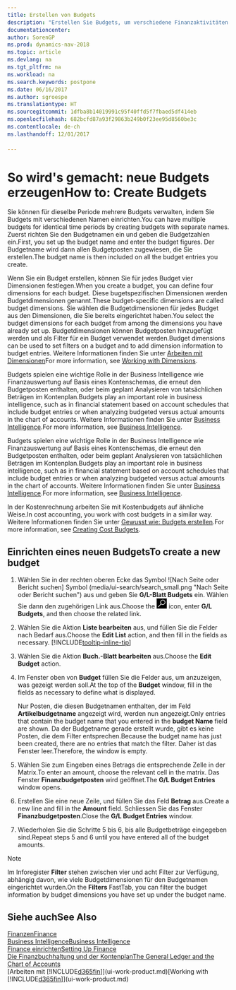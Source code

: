 ```yaml
---
title: Erstellen von Budgets
description: "Erstellen Sie Budgets, um verschiedene Finanzaktivitäten zu prognostizieren und Dimensionen zu den einzelnen Intelligence-Zwecken zuzuordnen."
documentationcenter: 
author: SorenGP
ms.prod: dynamics-nav-2018
ms.topic: article
ms.devlang: na
ms.tgt_pltfrm: na
ms.workload: na
ms.search.keywords: postpone
ms.date: 06/16/2017
ms.author: sgroespe
ms.translationtype: HT
ms.sourcegitcommit: 1dfba8b14019991c95f40ffd5f7fbaed5df414eb
ms.openlocfilehash: 682bcfd87a93f29863b249b0f23ee95d8560be3c
ms.contentlocale: de-ch
ms.lasthandoff: 12/01/2017

---
```

# <a name="how-to-create--budgets"></a><span data-ttu-id="12088-103">So wird's gemacht: neue Budgets erzeugen</span><span class="sxs-lookup"><span data-stu-id="12088-103">How to: Create  Budgets</span></span>
<span data-ttu-id="12088-104">Sie können für dieselbe Periode mehrere Budgets verwalten, indem Sie Budgets mit verschiedenen Namen einrichten.</span><span class="sxs-lookup"><span data-stu-id="12088-104">You can have multiple budgets for identical time periods by creating budgets with separate names.</span></span> <span data-ttu-id="12088-105">Zuerst richten Sie den Budgetnamen ein und geben die Budgetzahlen ein.</span><span class="sxs-lookup"><span data-stu-id="12088-105">First, you set up the budget name and enter the budget figures.</span></span> <span data-ttu-id="12088-106">Der Budgetname wird dann allen Budgetposten zugewiesen, die Sie erstellen.</span><span class="sxs-lookup"><span data-stu-id="12088-106">The budget name is then included on all the budget entries you create.</span></span>  

 <span data-ttu-id="12088-107">Wenn Sie ein Budget erstellen, können Sie für jedes Budget vier Dimensionen festlegen.</span><span class="sxs-lookup"><span data-stu-id="12088-107">When you create a budget, you can define four dimensions for each budget.</span></span> <span data-ttu-id="12088-108">Diese bugetspezifischen Dimensionen werden Budgetdimensionen genannt.</span><span class="sxs-lookup"><span data-stu-id="12088-108">These budget-specific dimensions are called budget dimensions.</span></span> <span data-ttu-id="12088-109">Sie wählen die Budgetdimensionen für jedes Budget aus den Dimensionen, die Sie bereits eingerichtet haben.</span><span class="sxs-lookup"><span data-stu-id="12088-109">You select the budget dimensions for each budget from among the dimensions you have already set up.</span></span> <span data-ttu-id="12088-110">Budgetdimensionen können Budgetposten hinzugefügt werden und als Filter für ein Budget verwendet werden.</span><span class="sxs-lookup"><span data-stu-id="12088-110">Budget dimensions can be used to set filters on a budget and to add dimension information to budget entries.</span></span> <span data-ttu-id="12088-111">Weitere Informationen finden Sie unter [Arbeiten mit Dimensionen](finance-dimensions.md)</span><span class="sxs-lookup"><span data-stu-id="12088-111">For more information, see [Working with Dimensions](finance-dimensions.md).</span></span>

 <span data-ttu-id="12088-112">Budgets spielen eine wichtige Rolle in der Business Intelligence wie Finanzauswertung auf Basis eines Kontenschemas, die erneut den Budgetposten enthalten, oder beim geplant Analysieren von tatsächlichen Beträgen im Kontenplan.</span><span class="sxs-lookup"><span data-stu-id="12088-112">Budgets play an important role in business intelligence, such as in financial statement based on account schedules that include budget entries or when analyzing budgeted versus actual amounts in the chart of accounts.</span></span> <span data-ttu-id="12088-113">Weitere Informationen finden Sie unter [Business Intelligence](bi.md).</span><span class="sxs-lookup"><span data-stu-id="12088-113">For more information, see [Business Intelligence](bi.md).</span></span>

 <span data-ttu-id="12088-114">Budgets spielen eine wichtige Rolle in der Business Intelligence wie Finanzauswertung auf Basis eines Kontenschemas, die erneut den Budgetposten enthalten, oder beim geplant Analysieren von tatsächlichen Beträgen im Kontenplan.</span><span class="sxs-lookup"><span data-stu-id="12088-114">Budgets play an important role in business intelligence, such as in financial statement based on account schedules that include budget entries or when analyzing budgeted versus actual amounts in the chart of accounts.</span></span> <span data-ttu-id="12088-115">Weitere Informationen finden Sie unter [Business Intelligence](bi.md).</span><span class="sxs-lookup"><span data-stu-id="12088-115">For more information, see [Business Intelligence](bi.md).</span></span>

<span data-ttu-id="12088-116">In der Kostenrechnung arbeiten Sie mit Kostenbudgets auf ähnliche Weise.</span><span class="sxs-lookup"><span data-stu-id="12088-116">In cost accounting, you work with cost budgets in a similar way.</span></span> <span data-ttu-id="12088-117">Weitere Informationen finden Sie unter [Gewusst wie: Budgets erstellen](finance-create-cost-budgets.md).</span><span class="sxs-lookup"><span data-stu-id="12088-117">For more information, see [Creating Cost Budgets](finance-create-cost-budgets.md).</span></span>    

## <a name="to-create-a-new-budget"></a><span data-ttu-id="12088-118">Einrichten eines neuen Budgets</span><span class="sxs-lookup"><span data-stu-id="12088-118">To create a new budget</span></span>  

1. <span data-ttu-id="12088-119">Wählen Sie in der rechten oberen Ecke das Symbol ![Nach Seite oder Bericht suchen] Symbol (media/ui-search/search_small.png "Nach Seite oder Bericht suchen") aus und geben Sie **G/L-Blatt Budgets** ein. Wählen Sie dann den zugehörigen Link aus.</span><span class="sxs-lookup"><span data-stu-id="12088-119">Choose the ![Search for Page or Report](media/ui-search/search_small.png "Search for Page or Report icon") icon, enter **G/L Budgets**, and then choose the related link.</span></span>  
2. <span data-ttu-id="12088-120">Wählen Sie die Aktion **Liste bearbeiten** aus, und füllen Sie die Felder nach Bedarf aus.</span><span class="sxs-lookup"><span data-stu-id="12088-120">Choose the **Edit List** action, and then fill in the fields as necessary.</span></span> [!INCLUDE[tooltip-inline-tip](includes/tooltip-inline-tip_md.md)]  
3. <span data-ttu-id="12088-121">Wählen Sie die Aktion **Buch.-Blatt bearbeiten** aus.</span><span class="sxs-lookup"><span data-stu-id="12088-121">Choose the **Edit Budget** action.</span></span>
4. <span data-ttu-id="12088-122">Im Fenster oben von **Budget** füllen Sie die Felder aus, um anzuzeigen, was gezeigt werden soll.</span><span class="sxs-lookup"><span data-stu-id="12088-122">At the top of the **Budget** window, fill in the fields as necessary to define what is displayed.</span></span>  

    <span data-ttu-id="12088-123">Nur Posten, die diesen Budgetnamen enthalten, der im Feld **Artikelbudgetname** angezeigt wird, werden nun angezeigt.</span><span class="sxs-lookup"><span data-stu-id="12088-123">Only entries that contain the budget name that you entered in the **budget Name** field are shown.</span></span> <span data-ttu-id="12088-124">Da der Budgetname gerade erstellt wurde, gibt es keine Posten, die dem Filter entsprechen.</span><span class="sxs-lookup"><span data-stu-id="12088-124">Because the budget name has just been created, there are no entries that match the filter.</span></span> <span data-ttu-id="12088-125">Daher ist das Fenster leer.</span><span class="sxs-lookup"><span data-stu-id="12088-125">Therefore, the window is empty.</span></span>  
5. <span data-ttu-id="12088-126">Wählen Sie zum Eingeben eines Betrags die entsprechende Zelle in der Matrix.</span><span class="sxs-lookup"><span data-stu-id="12088-126">To enter an amount, choose the relevant cell in the matrix.</span></span> <span data-ttu-id="12088-127">Das Fenster **Finanzbudgetposten** wird geöffnet.</span><span class="sxs-lookup"><span data-stu-id="12088-127">The **G/L Budget Entries** window opens.</span></span>  
6. <span data-ttu-id="12088-128">Erstellen Sie eine neue Zeile, und füllen Sie das Feld **Betrag** aus.</span><span class="sxs-lookup"><span data-stu-id="12088-128">Create a new line and fill in the **Amount** field.</span></span> <span data-ttu-id="12088-129">Schliessen Sie das Fenster **Finanzbudgetposten**.</span><span class="sxs-lookup"><span data-stu-id="12088-129">Close the **G/L Budget Entries** window.</span></span>  
7. <span data-ttu-id="12088-130">Wiederholen Sie die Schritte 5 bis 6, bis alle Budgetbeträge eingegeben sind.</span><span class="sxs-lookup"><span data-stu-id="12088-130">Repeat steps 5 and 6 until you have entered all of the budget amounts.</span></span>  

> [!NOTE]  
>  <span data-ttu-id="12088-131">Im Inforegister  **Filter** stehen zwischen vier und acht Filter zur Verfügung, abhängig davon, wie viele  Budgetdimensionen für den Budgetnamen eingerichtet wurden.</span><span class="sxs-lookup"><span data-stu-id="12088-131">On the **Filters** FastTab, you can filter the budget information by budget dimensions you have set up under the budget name.</span></span>   

## <a name="see-also"></a><span data-ttu-id="12088-132">Siehe auch</span><span class="sxs-lookup"><span data-stu-id="12088-132">See Also</span></span>
[<span data-ttu-id="12088-133">Finanzen</span><span class="sxs-lookup"><span data-stu-id="12088-133">Finance</span></span>](finance.md)  
[<span data-ttu-id="12088-134">Business Intelligence</span><span class="sxs-lookup"><span data-stu-id="12088-134">Business Intelligence</span></span>](bi.md)  
[<span data-ttu-id="12088-135">Finance einrichten</span><span class="sxs-lookup"><span data-stu-id="12088-135">Setting Up Finance</span></span>](finance-setup-finance.md)  
[<span data-ttu-id="12088-136">Die Finanzbuchhaltung und der Kontenplan</span><span class="sxs-lookup"><span data-stu-id="12088-136">The General Ledger and the Chart of Accounts</span></span>](finance-general-ledger.md)  
<span data-ttu-id="12088-137">[Arbeiten mit [!INCLUDE[d365fin](includes/d365fin_md.md)]](ui-work-product.md)</span><span class="sxs-lookup"><span data-stu-id="12088-137">[Working with [!INCLUDE[d365fin](includes/d365fin_md.md)]](ui-work-product.md)</span></span>  

